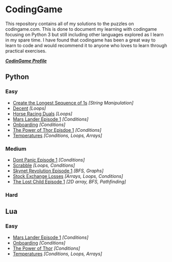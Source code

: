 # CodingGame
This repository contains all of my solutions to the puzzles on codingame.com.
This is done to document my learning with codingame focusing on Python 3 but still including other languages explored as I learn in my spare time.
I have found that codingame has been a great way to learn to code and would recommend it to anyone who loves to learn through practical exercises. 

***[CodinGame Profile](https://www.codingame.com/profile/8aa64bf06bf097dbfbccb62a5f71fc903798534)***

## Python
### Easy
- [Create the Longest Sequence of 1s](https://github.com/HarryOverton118/Python_codingGame/blob/main/Easy/Create_the_longest_sequence_of_1s) *[String Manipulation]*
- [Decent](https://github.com/HarryOverton118/Python_codingGame/blob/main/Easy/Decent) *[Loops]*
- [Horse Racing Duals](https://github.com/HarryOverton118/Python_codingGame/blob/main/Easy/Horse_Racing_Duals) *[Loops]*
- [Mars Lander Episode 1](https://github.com/HarryOverton118/Python_codingGame/blob/main/Easy/Mars_Lander_1) *[Conditions]*
- [Onboarding](https://github.com/HarryOverton118/Python_codingGame/blob/main/Easy/Onboarding) *[Conditions]*
- [The Power of Thor Episdoe 1](https://github.com/HarryOverton118/Python_codingGame/blob/main/Easy/Power_of_Thor_1) *[Conditions]*
- [Temperatures](https://github.com/HarryOverton118/Python_codingGame/blob/main/Easy/Temperatures) *[Conditions, Loops, Arrays]*

### Medium
- [Dont Panic Episode 1](https://github.com/HarryOverton118/Python_codingGame/blob/main/Medium/Dont_Panic_1) *[Conditions]*
- [Scrabble](https://github.com/HarryOverton118/Python_codingGame/blob/main/Medium/Scrabble) *[Loops, Conditions]*
- [Skynet Revolution Episode 1](https://github.com/HarryOverton118/Python_codingGame/blob/main/Medium/Skynet_Revolution_1) *[BFS, Graphs]*
- [Stock Exchange Losses](https://github.com/HarryOverton118/Python_codingGame/blob/main/Medium/Stock_Exchange_Losses) *[Arrays, Loops, Conditions]*
- [The Lost Child Episode 1](https://github.com/HarryOverton118/Python_codingGame/blob/main/Medium/The_Lost_Child_1) *[2D array, BFS, Pathfinding]*

### Hard


## Lua
### Easy
- [Mars Lander Episode 1](https://github.com/HarryOverton118/Python_codingGame/blob/main/lua/easy/mars_Lander_1) *[Conditions]*
- [Onboarding](https://github.com/HarryOverton118/Python_codingGame/blob/main/lua/easy/onboarding) *[Conditions]*
- [The Power of Thor](https://github.com/HarryOverton118/Python_codingGame/blob/main/lua/easy/power_of_thor_1) *[Conditions]*
- [Temperatures](https://github.com/HarryOverton118/Python_codingGame/blob/main/lua/easy/temperatures) *[Conditions, Loops, Arrays]*
